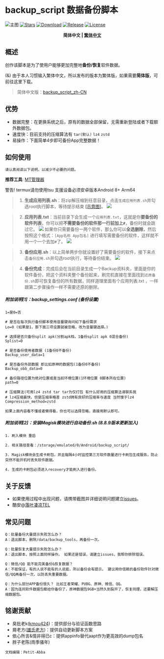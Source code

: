 # backup_script 数据备份脚本
![主图](https://github.com/Petit-Abba/backup_script_zh-CN/blob/06e06a015a1f672be52d980cb77ec0fd8dc4087d/File/mmexport1631297554615.png)
[![Stars](https://img.shields.io/github/stars/YAWAsau/backup_script?label=stars)](https://github.com/YAWAsau)
[![Download](https://img.shields.io/github/downloads/YAWAsau/backup_script/total)](https://github.com/YAWAsau/backup_script/releases)
[![Release](https://img.shields.io/github/v/release/YAWAsau/backup_script?label=release)](https://github.com/YAWAsau/backup_script/releases/latest)
[![License](https://img.shields.io/github/license/YAWAsau/backup_script?label=License)](https://choosealicense.com/licenses/gpl-3.0)

<div align="center">
<span style="font-weight: bold"> 简体中文 | <a href=README_TS.md> 繁体中文 </a> </span>
</div>

## 概述
创作该脚本是为了使用户能够更加完整地**备份/恢复**软件数据。

(&) 由于本人习惯输入繁体中文，所以发布的版本为繁体版，如果需要**简体版**，可前往这里下载。
> 简体中文版：[backup_script_zh-CN](https://github.com/Petit-Abba/backup_script_zh-CN)

## 优势
 - 数据完整：在更换系统之后，原有的数据全部保留，无需重新登陆或者下载额外数据包。
 - 速度快：目前支持的压缩算法有 `tar(默认)` `lz4` `zstd`
 - 易操作：下面简单4步即可备份App完整数据！

## 如何使用
`请认真阅读以下说明，以减少不必要的问题。`

**推荐工具**: [MT管理器](https://www.coolapk.com/apk/bin.mt.plus)

  警告! termux请勿使用tsu 支援设备必须安卓版本Android 8+ Arm64

> 1. **生成应用列表.sh**：将zip解压缩到任意目录，点击`生成应用列表.sh`并勾选root执行脚本，等待提示结束 [[示意图]](https://github.com/Petit-Abba/backup_script_zh-CN//raw/main/File/Picture/2.png)。
![](https://github.com/Petit-Abba/backup_script_zh-CN//raw/main/File/Picture/1.png)

> 2. **应用列表.txt**：当前目录下会生成一个`应用列表.txt`，这就是你**要备份的软件列表**，你可以把**不需要备份的软件那一行前加上`#`**，备份时就会跳过它。
![](https://github.com/Petit-Abba/backup_script_zh-CN//raw/main/File/Picture/3.png)
如果你只需要备份一两个软件，那么你可以**全选删除**，然后按照这个格式：`[App名称 App包名]` 进行填写需要备份的软件，这样就不用一个一个去加`#`了。
![](https://github.com/Petit-Abba/backup_script_zh-CN//raw/main/File/Picture/4.png)

> 3. **备份应用.sh**：以上简单两步你就设置好了需要备份的软件，接下来点击`备份应用.sh`并勾选root执行，等待备份结束。
![](https://github.com/Petit-Abba/backup_script_zh-CN//raw/main/File/Picture/5.png)

> 4. **备份完成**：完成后会在当前目录生成一个Backup资料夹，里面是你的软件备份，把这个资料夹整个备份起来，刷完机直接在里面找到`还原备份.sh`即可恢复备份的所有数据，同样道理里面有个应用列表.txt ，一样跟第二步骤操作一样不需要还原的删除。

##### 附加说明[1]：backup_settings.conf (备份设置)
```
1=是0=否 

# 是否在每次执行备份脚本使用音量键询问如下备份需求
Lo=0 (如果是1，那下面三项设置就被忽略，改为音量键选择。)

# 选择是否只备份split apk(分割apk档，1备份split apk 0混合备份)
Splist=0

# 是否备份使用者数据 (1备份0不备份)
Backup_user_data=1

# 是否备份外部数据 即比如原神的数据包(1备份0不备份)
Backup_obb_data=0

# 备份路径位置为绝对位置或是当前环境位置(1环境位置 0脚本所在位置)
path=0

# 压缩算法(可用lz4 zstd tar tar为仅打包 有什么好用的压缩算法请联系我
# lz4压缩最快，但是压缩率略差 zstd拥有良好的压缩率与速度 当然慢于lz4
Compression_method=zstd
```
`如果上面内容看不懂或者懒得看，你也可以选择忽略，直接用默认即可。`


##### 附加说明[2]：安装Magisk模块进行自动备份.sh (8.8.9版本更新加入)
```
1. 刷入模块 重启

2. 相关路径查看：/storage/emulated/0/Android/backup_script/

3. Magisk模块会生成卡刷包，并且每隔4小时监控第三方软件数量进行卡刷包生成服务，防止突然不能开机时丢失软件数据。

4. 生成的卡刷包必须进入recovery才能刷入进行备份。
```

## 关于反馈
- 如果使用过程中出现问题，请携带截图并详细说明问题建立[issues](https://github.com/YAWAsau/backup_script/issues)。
- 酷安@[落叶凄凉TEL](http://www.coolapk.com/u/2277637)

## 常见问题
```
Q：批量备份大量提示失败怎么办？
A：退出脚本，删除/data/backup_tools，再备份一次。

Q：批量恢复大量提示失败怎么办？
A：退出脚本，按照上面同样操作。 如果还是错误，请建立issues，我帮你排除错误。

Q：微信/QQ 能不能完美备份&恢复数据？
A：不能保证，有的人说不能有的人说能，所以备份会有提示。 建议用你信赖的备份软件针对微信/QQ再备份一次，以防丢失重要数据。

Q：为什么部分APP备份很久？ 比如王者荣耀、PUBG、原神、微信、QQ。
A：因为连同软件数据包都给你备份了，原神数据包9GB+当然久到裂开了，恢复同理，还要解压缩数据包。
```

## 铭谢贡献
- 臭批老k([kmou424](https://github.com/kmou424))：提供部分与验证函数思路
- 屑老方([雄氏老方](http://www.coolapk.com/u/665894))：提供自动更新脚本方案
- 依心所言&情非得已c：提供appinfo替代aapt作为更高效的dump包名
- 胖子老陈(雨季骚年)

`文档编辑：Petit-Abba`